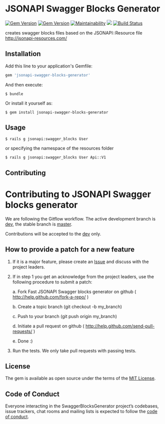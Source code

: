 # JSONAPI Swagger Blocks Generator

[![Gem Version](https://badge.fury.io/rb/jsonapi-swagger-blocks-generator.svg)](https://badge.fury.io/rb/jsonapi-swagger-blocks-generator) [![Gem Version](https://badge.fury.io/rb/jsonapi-swagger-blocks-generator.svg)](https://badge.fury.io/rb/jsonapi-swagger-blocks-generator) [![Maintainability](https://api.codeclimate.com/v1/badges/2de3e3c4e8fb1543a687/maintainability)](https://codeclimate.com/github/g13ydson/jsonapi-swagger-blocks-generator/maintainability) <a href="https://codeclimate.com/github/g13ydson/jsonapi-swagger-blocks-generator/test_coverage"><img src="https://api.codeclimate.com/v1/badges/2de3e3c4e8fb1543a687/test_coverage" /></a> [![Build Status](https://travis-ci.org/g13ydson/jsonapi-swagger-blocks-generator.svg?branch=master)](https://travis-ci.org/g13ydson/jsonapi-swagger-blocks-generator)

   creates swagger blocks files based on the JSONAPI::Resource file http://jsonapi-resources.com/ 

## Installation

Add this line to your application's Gemfile:

```ruby
gem 'jsonapi-swagger-blocks-generator'
```

And then execute:

    $ bundle

Or install it yourself as:

    $ gem install jsonapi-swagger-blocks-generator

## Usage

    $ rails g jsonapi:swagger_blocks User

or specifying the namespace of the resources folder

    $ rails g jsonapi:swagger_blocks User Api::V1 


## Contributing

# Contributing to JSONAPI Swagger blocks generator

We are following the Gitflow workflow. The active development branch is [dev](https://github.com/g13ydson/jsonapi-swagger-blocks-generator/tree/dev), the stable branch is [master](https://github.com/g13ydson/jsonapi-swagger-blocks-generator/tree/master).

Contributions will be accepted to the [dev](https://github.com/g13ydson/jsonapi-swagger-blocks-generator/tree/dev) only.

## How to provide a patch for a new feature

1. If it is a major feature, please create an [Issue]( https://github.com/g13ydson/jsonapi-swagger-blocks-generator/issues ) and discuss with the project leaders.

2. If in step 1 you get an acknowledge from the project leaders, use the
   following procedure to submit a patch:

    a. Fork Fast JSONAPI Swagger blocks generator on github ( http://help.github.com/fork-a-repo/ )

    b. Create a topic branch (git checkout -b my_branch)

    c. Push to your branch (git push origin my_branch)

    d. Initiate a pull request on github ( http://help.github.com/send-pull-requests/ )

    e. Done :)

3. Run the tests. We only take pull requests with passing tests.

## License

The gem is available as open source under the terms of the [MIT License](https://opensource.org/licenses/MIT).

## Code of Conduct

Everyone interacting in the SwaggerBlocksGenerator project’s codebases, issue trackers, chat rooms and mailing lists is expected to follow the [code of conduct](https://github.com/g13ydson/jsonapi-swagger-blocks-generator/blob/master/CODE_OF_CONDUCT.md).
